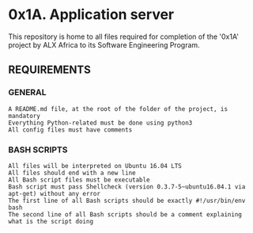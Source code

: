 # 0x1A. Application server

This repository is home to all files required for completion of the '0x1A' project by ALX Africa to its Software Engineering Program.

## REQUIREMENTS

### GENERAL

```
A README.md file, at the root of the folder of the project, is mandatory
Everything Python-related must be done using python3
All config files must have comments
```

### BASH SCRIPTS

```
All files will be interpreted on Ubuntu 16.04 LTS
All files should end with a new line
All Bash script files must be executable
Bash script must pass Shellcheck (version 0.3.7-5~ubuntu16.04.1 via apt-get) without any error
The first line of all Bash scripts should be exactly #!/usr/bin/env bash
The second line of all Bash scripts should be a comment explaining what is the script doing
```